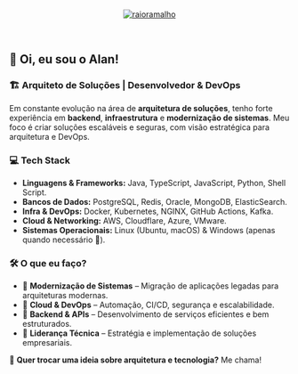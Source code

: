 <br>
<p align="center">
  <a href="#">
    <img src="https://github-profile-trophy.vercel.app/?username=raioramalho&theme=darkhub&no-frame=true&row=2&column=3&margin-w=30&margin-h=30" alt="raioramalho" />
  </a>
</p>
<br>

## 🚀 Oi, eu sou o Alan!

### 🏗️ Arquiteto de Soluções | Desenvolvedor & DevOps

Em constante evolução na área de **arquitetura de soluções**, tenho forte experiência em **backend**, **infraestrutura** e **modernização de sistemas**. Meu foco é criar soluções escaláveis e seguras, com visão estratégica para arquitetura e DevOps.

### 💻 Tech Stack

- **Linguagens & Frameworks:**  Java, TypeScript, JavaScript, Python, Shell Script.
- **Bancos de Dados:** PostgreSQL, Redis, Oracle, MongoDB, ElasticSearch.
- **Infra & DevOps:** Docker, Kubernetes, NGINX, GitHub Actions, Kafka.
- **Cloud & Networking:** AWS, Cloudflare, Azure, VMware.
- **Sistemas Operacionais:** Linux (Ubuntu, macOS) & Windows (apenas quando necessário 🤣).

### 🛠️ O que eu faço?

- 🔹 **Modernização de Sistemas** – Migração de aplicações legadas para arquiteturas modernas.
- 🔹 **Cloud & DevOps** – Automação, CI/CD, segurança e escalabilidade.
- 🔹 **Backend & APIs** – Desenvolvimento de serviços eficientes e bem estruturados.
- 🔹 **Liderança Técnica** – Estratégia e implementação de soluções empresariais.

📩 **Quer trocar uma ideia sobre arquitetura e tecnologia?** Me chama!
